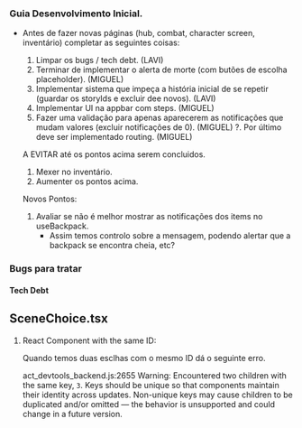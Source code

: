 ### Guia Desenvolvimento Inicial.

- Antes de fazer novas páginas (hub, combat, character screen, inventário) completar as seguintes coisas:

  1. Limpar os bugs / tech debt. (LAVI)
  2. Terminar de implementar o alerta de morte (com butões de escolha placeholder). (MIGUEL)
  3. Implementar sistema que impeça a história inicial de se repetir (guardar os storyIds e excluir dee novos). (LAVI)
  4. Implementar UI na appbar com steps. (MIGUEL)
  5. Fazer uma validação para apenas aparecerem as notificações que mudam valores (excluir notificações de 0). (MIGUEL)
     ?. Por último deve ser implementado routing. (MIGUEL)

  A EVITAR até os pontos acima serem concluidos.

  1.  Mexer no inventário.
  2.  Aumenter os pontos acima.

  Novos Pontos:

  1. Avaliar se não é melhor mostrar as notificações dos items no useBackpack.
     - Assim temos controlo sobre a mensagem, podendo alertar que a backpack se encontra cheia, etc?

### Bugs para tratar

#### Tech Debt

## SceneChoice.tsx

1.  React Component with the same ID:

    Quando temos duas esclhas com o mesmo ID dá o seguinte erro.

    act_devtools_backend.js:2655 Warning: Encountered two children with the same key, `3`. Keys should be unique so that components maintain their identity across updates. Non-unique keys may cause children to be duplicated and/or omitted — the behavior is unsupported and could change in a future version.
